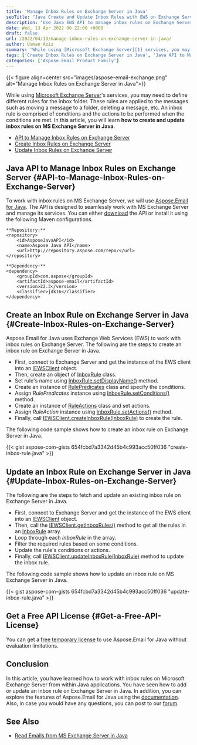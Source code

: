 ```yaml
---
title: 'Manage Inbox Rules on Exchange Server in Java'
seoTitle: "Java Create and Update Inbox Rules with EWS on Exchange Server"
description: "Use Java EWS API to manage inbox rules on Exchange Server using Java. Create and update inbox rules with EWS on Exchange Server programmatically."
date: Wed, 13 Apr 2022 06:22:00 +0000
draft: false
url: /2022/04/13/manage-inbox-rules-on-exchange-server-in-java/
author: Usman Aziz
summary: 'While using [Microsoft Exchange Server][1] services, you may need to define different rules for the inbox folder. These rules are applied to the messages such as moving a message to a folder, deleting a message, etc. An inbox rule is comprised of conditions and the actions to be performed when the conditions are met. In this article, you will learn **how to create and update inbox rules on MS Exchange Server in Java**.'
tags: ['Create Inbox Rules on Exchange Server in Java', 'Java API to Manage Inbox Rules on Exchange Server', 'Java EWS API', 'Update Inbox Rules on Exchange Server in Java']
categories: ['Aspose.Email Product Family']
---
```




{{< figure align=center src="images/aspose-email-exchange.png" alt="Manage Inbox Rules on Exchange Server in Java">}}


While using [Microsoft Exchange Server][2]'s services, you may need to define different rules for the inbox folder. These rules are applied to the messages such as moving a message to a folder, deleting a message, etc. An inbox rule is comprised of conditions and the actions to be performed when the conditions are met. In this article, you will learn **how to create and update inbox rules on MS Exchange Server in Java**.

*   [API to Manage Inbox Rules on Exchange Server][3]
*   [Create Inbox Rules on Exchange Server][4]
*   [Update Inbox Rules on Exchange Server][5]

## Java API to Manage Inbox Rules on Exchange Server {#API-to-Manage-Inbox-Rules-on-Exchange-Server}

To work with inbox rules on MS Exchange Server, we will use [Aspose.Email for Java][6]. The API is designed to seamlessly work with MS Exchange Server and manage its services. You can either [download][7] the API or install it using the following Maven configurations.

```
**Repository:**
<repository>
    <id>AsposeJavaAPI</id>
    <name>Aspose Java API</name>
    <url>http://repository.aspose.com/repo/</url>
</repository>

**Dependency:**
<dependency>
    <groupId>com.aspose</groupId>
    <artifactId>aspose-email</artifactId>
    <version>22.3</version>
    <classifier>jdk16</classifier>
</dependency>
```

## Create an Inbox Rule on Exchange Server in Java {#Create-Inbox-Rules-on-Exchange-Server}

Aspose.Email for Java uses Exchange Web Services (EWS) to work with inbox rules on Exchange Server. The following are the steps to create an inbox rule on Exchange Server in Java.

*   First, connect to Exchange Server and get the instance of the EWS client into an [IEWSClient][8] object.
*   Then, create an object of [InboxRule][9] class.
*   Set rule's name using [InboxRule.setDisplayName()][10] method.
*   Create an instance of [RulePredicates][11] class and specify the conditions.
*   Assign _RulePredicates_ instance using [InboxRule.setConditions()][12] method.
*   Create an instance of [RuleActions][13] class and set actions.
*   Assign _RuleAction_ instance using [InboxRule.setActions()][14] method.
*   Finally, call [IEWSClient.createInboxRule(InboxRule)][15] to create the rule.

The following code sample shows how to create an inbox rule on Exchange Server in Java.

{{< gist aspose-com-gists 654fcbd7a3342d45b4c993acc50ff036 "create-inbox-rule.java" >}}

## Update an Inbox Rule on Exchange Server in Java {#Update-Inbox-Rules-on-Exchange-Server}

The following are the steps to fetch and update an existing inbox rule on Exchange Server in Java.

*   First, connect to Exchange Server and get the instance of the EWS client into an [IEWSClient][16] object.
*   Then, call the [IEWSClient.getInboxRules()][17] method to get all the rules in an [InboxRule][18] array.
*   Loop through each _InboxRule_ in the array.
*   Filter the required rules based on some conditions.
*   Update the rule's conditions or actions.
*   Finally, call [IEWSClient.updateInboxRule(InboxRule)][19] method to update the inbox rule.

The following code sample shows how to update an inbox rule on MS Exchange Server in Java.

{{< gist aspose-com-gists 654fcbd7a3342d45b4c993acc50ff036 "update-inbox-rule.java" >}}

## Get a Free API License {#Get-a-Free-API-License}

You can get a [free temporary license][20] to use Aspose.Email for Java without evaluation limitations.

## Conclusion

In this article, you have learned how to work with inbox rules on Microsoft Exchange Server from within Java applications. You have seen how to add or update an inbox rule on Exchange Server in Java. In addition, you can explore the features of Aspose.Email for Java using the [documentation][21]. Also, in case you would have any questions, you can post to our [forum][22].

## See Also

*   [Read Emails from MS Exchange Server in Java][23]




[1]: https://en.wikipedia.org/wiki/Microsoft_Exchange_Server
[2]: https://en.wikipedia.org/wiki/Microsoft_Exchange_Server
[3]: #API-to-Manage-Inbox-Rules-on-Exchange-Server
[4]: #Create-Inbox-Rules-on-Exchange-Server
[5]: #Update-Inbox-Rules-on-Exchange-Server
[6]: https://products.aspose.com/email/java/
[7]: https://downloads.aspose.com/email/java/
[8]: https://apireference.aspose.com/email/java/com.aspose.email/IEWSClient
[9]: https://apireference.aspose.com/email/java/com.aspose.email/InboxRule
[10]: https://apireference.aspose.com/email/java/com.aspose.email/InboxRule#setDisplayName(java.lang.String)
[11]: https://apireference.aspose.com/email/java/com.aspose.email/RulePredicates
[12]: https://apireference.aspose.com/email/java/com.aspose.email/InboxRule#setConditions(com.aspose.email.RulePredicates)
[13]: https://apireference.aspose.com/email/java/com.aspose.email/RuleActions
[14]: https://apireference.aspose.com/email/java/com.aspose.email/InboxRule#setActions(com.aspose.email.RuleActions)
[15]: https://apireference.aspose.com/email/java/com.aspose.email/IEWSClient#createInboxRule(com.aspose.email.InboxRule)
[16]: https://apireference.aspose.com/email/java/com.aspose.email/IEWSClient
[17]: https://apireference.aspose.com/email/java/com.aspose.email/IEWSClient#getInboxRules()
[18]: https://apireference.aspose.com/email/java/com.aspose.email/InboxRule
[19]: https://apireference.aspose.com/email/java/com.aspose.email/IEWSClient#updateInboxRule(com.aspose.email.InboxRule)
[20]: https://purchase.aspose.com/temporary-license
[21]: https://docs.aspose.com/email/java/
[22]: https://forum.aspose.com/
[23]: https://blog.aspose.com/2021/03/22/read-emails-from-ms-exchange-server-using-java/




